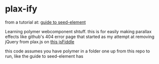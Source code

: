 plax-ify
================

from a tutorial at:
[guide to seed-element](http://www.polymer-project.org/docs/start/reusableelements.html)

Learning polymer webcomponent shtuff.  this is for easily making parallax effects like github's 404 error page that started as my attempt at removing jQuery from plax.js on [this jsFiddle](http://jsfiddle.net/aNVqP/27/)

this code assumes you have polymer in a folder one up from this repo to run, like the guide to seed-element has
